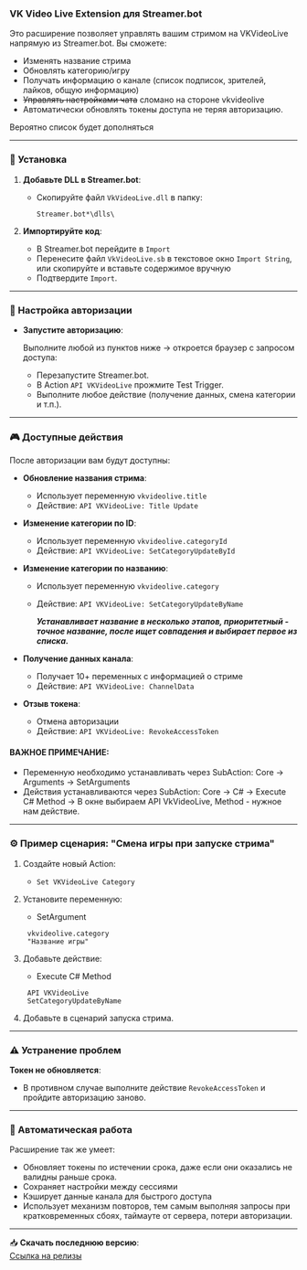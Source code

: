 ### VK Video Live Extension для Streamer.bot

Это расширение позволяет управлять вашим стримом на VKVideoLive напрямую из Streamer.bot. Вы сможете:

- Изменять название стрима
- Обновлять категорию/игру
- Получать информацию о канале (список подписок, зрителей, лайков, общую информацию)
- ~~Управлять настройками чата~~ сломано на стороне vkvideolive
- Автоматически обновлять токены доступа не теряя авторизацию.

Вероятно список будет дополняться

---

### 🔧 Установка

1. **Добавьте DLL в Streamer.bot**:
   - Скопируйте файл `VkVideoLive.dll` в папку:
     ```
     Streamer.bot*\dlls\
     ```

2. **Импортируйте код**:
   - В Streamer.bot перейдите в `Import`
   - Перенесите файл `VkVideoLive.sb` в текстовое окно `Import String`, или скопируйте и вставьте содержимое вручную
   - Подтвердите `Import`.

---

### 🔑 Настройка авторизации


- **Запустите авторизацию**:

    Выполните любой из пунктов ниже → откроется браузер с запросом доступа:
    - Перезапустите Streamer.bot.
    - В Action `API VKVideoLive` прожмите Test Trigger.
    - Выполните любое действие (получение данных, смена категории и т.п.).
---

### 🎮 Доступные действия

После авторизации вам будут доступны:

- **Обновление названия стрима**:
  - Использует переменную `vkvideolive.title`
  - Действие: `API VKVideoLive: Title Update`

- **Изменение категории по ID**:
  - Использует переменную `vkvideolive.categoryId`
  - Действие: `API VKVideoLive: SetCategoryUpdateById`

- **Изменение категории по названию**:
  - Использует переменную `vkvideolive.category`
  - Действие: `API VKVideoLive: SetCategoryUpdateByName`
  
    ***Устанавливает название в несколько этапов, приоритетный - точное название, 
  после ищет совпадения и выбирает первое из списка.***

- **Получение данных канала**:
  - Получает 10+ переменных с информацией о стриме
  - Действие: `API VKVideoLive: ChannelData`

- **Отзыв токена**:
  - Отмена авторизации
  - Действие: `API VKVideoLive: RevokeAccessToken`

#### **ВАЖНОЕ ПРИМЕЧАНИЕ**:

   - Переменную необходимо устанавливать через SubAction: Core → Arguments → SetArguments
   - Действия устанавливаются через SubAction: Core → C# → Execute C# Method → В окне выбираем API VkVideoLive, Method - нужное нам действие.
---


### ⚙️ Пример сценария: "Смена игры при запуске стрима"

1. Создайте новый Action:
   - `Set VKVideoLive Category`
   
2. Установите переменную: 

    - SetArgument
   ```
    vkvideolive.category
    "Название игры"
   ```
3.  Добавьте действие: 

    - Execute C# Method

    ```
     API VKVideoLive
     SetCategoryUpdateByName
    ```
4. Добавьте в сценарий запуска стрима.

---

### ⚠️ Устранение проблем

**Токен не обновляется**:
<!-- - Данная проблема не должна воспроизводится, поскольку обрабатывается автоматически. если по какой то причине токен не обновится автоматически, появится окно с предложением авторизоваться повторно. -->
- В противном случае выполните действие `RevokeAccessToken` и пройдите авторизацию заново.

---

### 🔄 Автоматическая работа

Расширение так же умеет:
- Обновляет токены по истечении срока, даже если они оказались не валидны раньше срока. 
- Сохраняет настройки между сессиями
- Кэширует данные канала для быстрого доступа
- Использует механизм повторов, тем самым выполняя запросы при кратковременных сбоях, таймауте от сервера, потери авторизации.
---

📥 **Скачать последнюю версию**:  
[Ссылка на релизы](https://github.com/ivnjey-dev/vkvideolive-streamerbot-extension/releases)  
<!-- 💬 **Поддержка**:  
[Чат Telegram/Discord]()  
⭐ **Пожалуйста, оцените расширение, если оно вам полезно!** -->